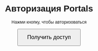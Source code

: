 <!DOCTYPE html>
<html lang="ru">
<head>
  <meta charset="UTF-8">
  <meta name="viewport" content="width=device-width, initial-scale=1.0">
  <title>Авторизация Portals</title>
  <style>
    body { font-family: Arial, sans-serif; text-align: center; padding: 50px; }
    button { padding: 15px 30px; font-size: 18px; cursor: pointer; }
  </style>
</head>
<body>
  <h1>Авторизация Portals</h1>
  <p>Нажми кнопку, чтобы авторизоваться</p>
  <button id="authBtn">Получить доступ</button>

  <script>
    // Проверяем, что Telegram WebApp доступен
    const tg = window.Telegram.WebApp;

    const btn = document.getElementById('authBtn');
    btn.addEventListener('click', () => {
      // Отправляем Telegram-боту tgWebAppData
      tg.sendData(tg.initData);
      btn.innerText = "✅ Данные отправлены!";
      btn.disabled = true;
    });
  </script>
</body>
</html>
